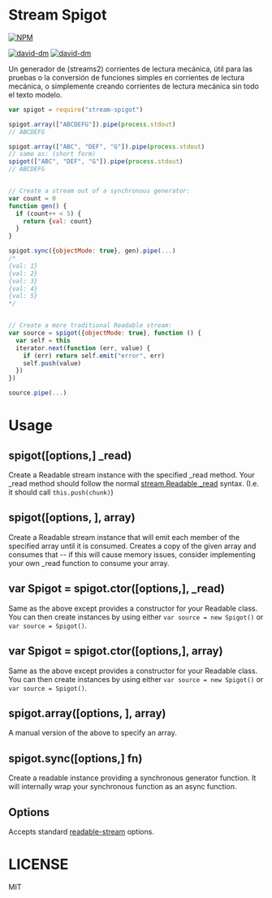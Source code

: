 Stream Spigot
=============

[![NPM](https://nodei.co/npm/stream-spigot.png)](https://nodei.co/npm/stream-spigot/)

[![david-dm](https://david-dm.org/brycebaril/node-stream-spigot.png)](https://david-dm.org/brycebaril/node-stream-spigot/)
[![david-dm](https://david-dm.org/brycebaril/node-stream-spigot/dev-status.png)](https://david-dm.org/brycebaril/node-stream-spigot#info=devDependencies/)


Un generador de (streams2) corrientes de lectura mecánica, útil para las pruebas o la conversión de funciones simples en corrientes de lectura mecánica, o simplemente creando corrientes de lectura mecánica sin todo el texto modelo.

```javascript
var spigot = require("stream-spigot")

spigot.array(["ABCDEFG"]).pipe(process.stdout)
// ABCDEFG

spigot.array(["ABC", "DEF", "G"]).pipe(process.stdout)
// same as: (short form)
spigot(["ABC", "DEF", "G"]).pipe(process.stdout)
// ABCDEFG


// Create a stream out of a synchronous generator:
var count = 0
function gen() {
  if (count++ < 5) {
    return {val: count}
  }
}

spigot.sync({objectMode: true}, gen).pipe(...)
/*
{val: 1}
{val: 2}
{val: 3}
{val: 4}
{val: 5}
*/


// Create a more traditional Readable stream:
var source = spigot({objectMode: true}, function () {
  var self = this
  iterator.next(function (err, value) {
    if (err) return self.emit("error", err)
    self.push(value)
  })
})

source.pipe(...)

```

Usage
=====

spigot([options,] _read)
---

Create a Readable stream instance with the specified _read method. Your _read method should follow the normal [stream.Readable _read](http://nodejs.org/api/stream.html#stream_readable_read_size_1) syntax. (I.e. it should call `this.push(chunk)`)

spigot([options, ], array)
---

Create a Readable stream instance that will emit each member of the specified array until it is consumed. Creates a copy of the given array and consumes that -- if this will cause memory issues, consider implementing your own _read function to consume your array.

var Spigot = spigot.ctor([options,], _read)
---

Same as the above except provides a constructor for your Readable class. You can then create instances by using either `var source = new Spigot()` or `var source = Spigot()`.

var Spigot = spigot.ctor([options,], array)
---

Same as the above except provides a constructor for your Readable class. You can then create instances by using either `var source = new Spigot()` or `var source = Spigot()`.

spigot.array([options, ], array)
---

A manual version of the above to specify an array.


spigot.sync([options,] fn)
------------------------

Create a readable instance providing a synchronous generator function. It will internally wrap your synchronous function as an async function.

Options
-------

Accepts standard [readable-stream](http://npmjs.org/api/stream.html) options.

LICENSE
=======

MIT
